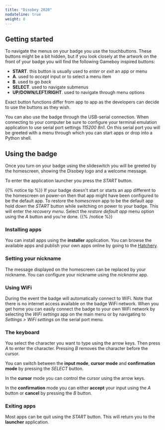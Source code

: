 ```yaml
---
title: "Disobey 2020"
nodateline: true
weight: 8
---
```


## Getting started

To navigate the menus on your badge you use the touchbuttons. These buttons might be a bit hidden, but if you look closely at the artwork on the front of your badge you will find the following Gameboy inspired buttons:

 - **START**. this button is usually used to *enter* or *exit* an app or menu
 - **A**. used to *accept* input or to select a menu item
 - **B**. used to go *back*
 - **SELECT**. used to navigate submenus
 - **UP/DOWN/LEFT/RIGHT**. used to navigate through menu options

Exact button functions differ from app to app as the developers can decide to use the buttons as they wish.

You can also use the badge through the USB-serial connection. When connecting to your computer be sure to configure your terminal emulation application to use serial port settings *115200 8n1*. On this serial port you will be greeted with a menu through which you can start apps or drop into a Python shell.

## Using the badge

Once you turn on your badge using the slideswitch you will be greeted by the homescreen, showing the Disobey logo and a welcome message.

To enter the application launcher you press the *START* button.

{{% notice tip %}}
If your badge doesn't start or starts an app different to the homescreen on power-on then that app might have been configured to be the default app. To restore the *homescreen* app to be the default app hold down the *START* button while switching on power to your badge. This will enter the *recovery menu*. Select the *restore default app* menu option using the *A* button and you're done.
{{% /notice %}}

### Installing apps

You can install apps using the **installer** application. You can browse the available apps and publish your own apps online by going to the [Hatchery](https://hatchery.badge.team).

### Setting your nickname

The message displayed on the homescreen can be replaced by your nickname. You can configure your nickname using the *nickname* app.

### Using WiFi

During the event the badge will automatically connect to WiFi. Note that there is no internet access available on the badge WiFi network. When you get home you can easily connect the badge to your own WiFi network by selecting the *WiFi settings* app on the main menu or by navigating to *Settings > WiFi settings* on the serial port menu.

### The keyboard
You select the character you want to type using the arrow keys. Then press *A* to enter the character. Pressing *B* removes the character before the cursor.

You can switch between the **input mode**, **cursor mode** and **confirmation mode** by pressing the *SELECT* button.

In the **cursor** mode you can control the cursor using the arrow keys.

In the **confirmation** mode you can either **accept** your input using the *A* button or **cancel** by pressing the *B* button.

### Exiting apps
Most apps can be quit using the *START* button. This will return you to the **launcher** application.
